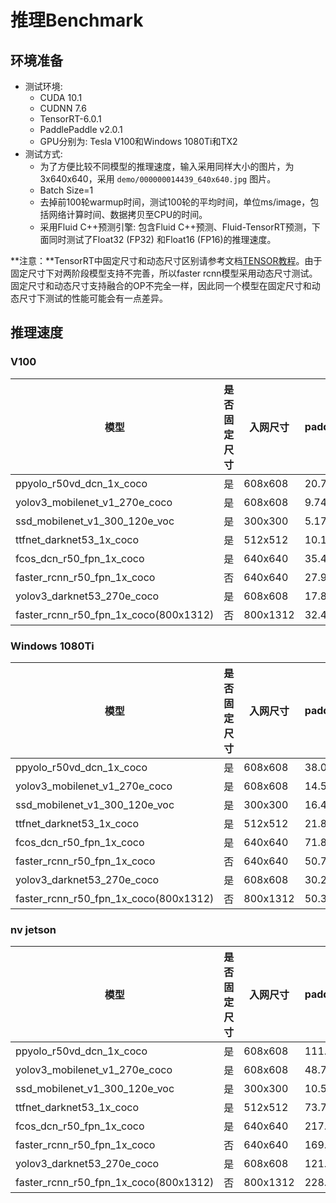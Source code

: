 # 推理Benchmark

## 环境准备
- 测试环境:
  - CUDA 10.1
  - CUDNN 7.6
  - TensorRT-6.0.1
  - PaddlePaddle v2.0.1
  - GPU分别为: Tesla V100和Windows 1080Ti和TX2
- 测试方式:
  - 为了方便比较不同模型的推理速度，输入采用同样大小的图片，为 3x640x640，采用 `demo/000000014439_640x640.jpg` 图片。
  - Batch Size=1
  - 去掉前100轮warmup时间，测试100轮的平均时间，单位ms/image，包括网络计算时间、数据拷贝至CPU的时间。
  - 采用Fluid C++预测引擎: 包含Fluid C++预测、Fluid-TensorRT预测，下面同时测试了Float32 (FP32) 和Float16 (FP16)的推理速度。

**注意：**TensorRT中固定尺寸和动态尺寸区别请参考文档[TENSOR教程](TENSOR_RT.md)。由于固定尺寸下对两阶段模型支持不完善，所以faster rcnn模型采用动态尺寸测试。固定尺寸和动态尺寸支持融合的OP不完全一样，因此同一个模型在固定尺寸和动态尺寸下测试的性能可能会有一点差异。

## 推理速度

### V100

| 模型                                         | 是否固定尺寸 | 入网尺寸     | paddle\_inference   | trt\_fp32   | trt\_fp16   |
| ------------------------------------------ | ------ | -------- | ---------- | ---------- | ---------- |
| ppyolo\_r50vd\_dcn\_1x\_coco               | 是      | 608x608  | 20.77  | 18.40443   | 13.532618  |
| yolov3\_mobilenet\_v1\_270e\_coco          | 是      | 608x608  | 9.74   | 8.607459   | 6.275342   |
| ssd\_mobilenet\_v1\_300\_120e\_voc         | 是      | 300x300  | 5.17   | 4.428614   | 4.292153   |
| ttfnet\_darknet53\_1x\_coco                | 是      | 512x512  | 10.14   | 8.708397   | 5.551765   |
| fcos\_dcn\_r50\_fpn\_1x\_coco              | 是      | 640x640  | 35.47  | 35.023315  | 34.24144   |
| faster\_rcnn\_r50\_fpn\_1x\_coco           | 否      | 640x640  | 27.99  | 26.151001  | 21.922865  |
| yolov3\_darknet53\_270e\_coco              | 是      | 608x608  | 17.84  | 15.431566  | 9.861447   |
| faster\_rcnn\_r50\_fpn\_1x\_coco(800x1312) | 否      | 800x1312 | 32.49  | 25.536572  | 21.696611  |


### Windows 1080Ti
| 模型                                         | 是否固定尺寸 | 入网尺寸     | paddle\_inference      | trt\_fp32   | trt\_fp16  |
| ------------------------------------------ | ------ | -------- | ---------- | ---------- | --------- |
| ppyolo\_r50vd\_dcn\_1x\_coco               | 是      | 608x608  | 38.06  | 31.401291  | 31.939096 |
| yolov3\_mobilenet\_v1\_270e\_coco          | 是      | 608x608  | 14.51  | 11.22542   | 11.125602 |
| ssd\_mobilenet\_v1\_300\_120e\_voc         | 是      | 300x300  | 16.47  | 13.874813  | 13.761724 |
| ttfnet\_darknet53\_1x\_coco                | 是      | 512x512  | 21.83  | 17.144808  | 17.092379 |
| fcos\_dcn\_r50\_fpn\_1x\_coco              | 是      | 640x640  | 71.88  | 69.930206  | 69.523048 |
| faster\_rcnn\_r50\_fpn\_1x\_coco           | 否      | 640x640  | 50.74  | 57.172909  | 62.081978 |
| yolov3\_darknet53\_270e\_coco              | 是      | 608x608  | 30.26  | 23.915573  | 24.019217 |
| faster\_rcnn\_r50\_fpn\_1x\_coco(800x1312) | 否      | 800x1312 | 50.31  | 57.613659  | 62.050724 |

### nv jetson
| 模型                                         | 是否固定尺寸 | 入网尺寸     | paddle\_inference   | trt\_fp32   | trt\_fp16   |
| ------------------------------------------ | ------ | -------- | ---------- | ---------- | ---------- |
| ppyolo\_r50vd\_dcn\_1x\_coco               | 是      | 608x608  | 111.80  | 99.40332   | 48.047401  |
| yolov3\_mobilenet\_v1\_270e\_coco          | 是      | 608x608  | 48.76  | 43.832623  | 18.410919  |
| ssd\_mobilenet\_v1\_300\_120e\_voc         | 是      | 300x300  | 10.52  | 8.840097   | 8.765652   |
| ttfnet\_darknet53\_1x\_coco                | 是      | 512x512  | 73.77  | 64.025124  | 31.464737  |
| fcos\_dcn\_r50\_fpn\_1x\_coco              | 是      | 640x640  | 217.11 | 214.381866 | 205.783844 |
| faster\_rcnn\_r50\_fpn\_1x\_coco           | 否      | 640x640  | 169.45 | 158.919266 | 119.253937 |
| yolov3\_darknet53\_270e\_coco              | 是      | 608x608  | 121.61 | 110.29866  | 42.379051  |
| faster\_rcnn\_r50\_fpn\_1x\_coco(800x1312) | 否      | 800x1312 | 228.07 | 156.393372 | 117.026932 |

